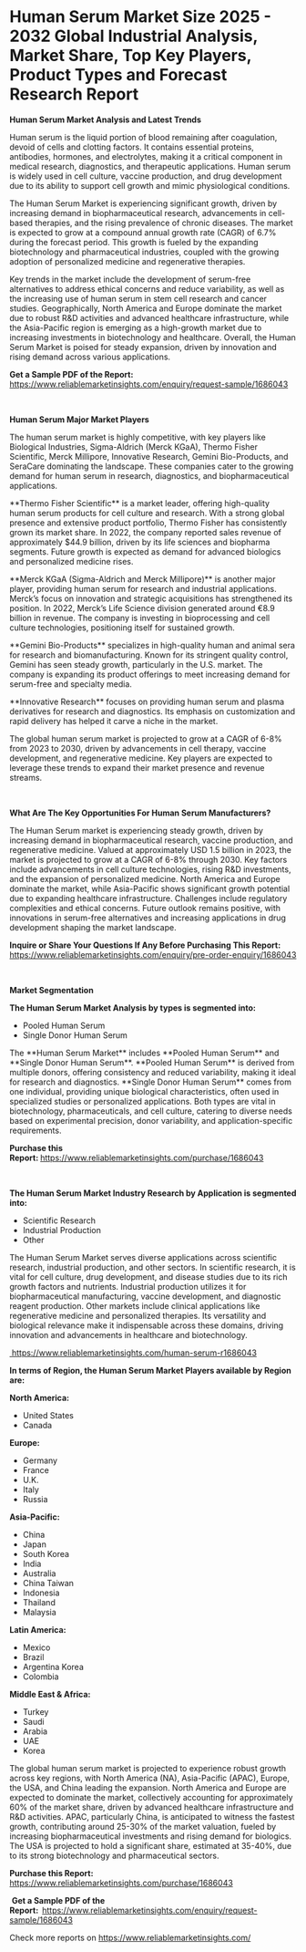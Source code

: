 <p><h1>Human Serum Market Size 2025 - 2032 Global Industrial Analysis, Market Share, Top Key Players, Product Types and Forecast Research Report</h1></p><p><strong>Human Serum Market Analysis and Latest Trends</strong></p>
<p><p>Human serum is the liquid portion of blood remaining after coagulation, devoid of cells and clotting factors. It contains essential proteins, antibodies, hormones, and electrolytes, making it a critical component in medical research, diagnostics, and therapeutic applications. Human serum is widely used in cell culture, vaccine production, and drug development due to its ability to support cell growth and mimic physiological conditions.</p><p>The Human Serum Market is experiencing significant growth, driven by increasing demand in biopharmaceutical research, advancements in cell-based therapies, and the rising prevalence of chronic diseases. The market is expected to grow at a compound annual growth rate (CAGR) of 6.7% during the forecast period. This growth is fueled by the expanding biotechnology and pharmaceutical industries, coupled with the growing adoption of personalized medicine and regenerative therapies.</p><p>Key trends in the market include the development of serum-free alternatives to address ethical concerns and reduce variability, as well as the increasing use of human serum in stem cell research and cancer studies. Geographically, North America and Europe dominate the market due to robust R&D activities and advanced healthcare infrastructure, while the Asia-Pacific region is emerging as a high-growth market due to increasing investments in biotechnology and healthcare. Overall, the Human Serum Market is poised for steady expansion, driven by innovation and rising demand across various applications.</p></p>
<p><strong>Get a Sample PDF of the Report:&nbsp;</strong> <a href="https://www.reliablemarketinsights.com/enquiry/request-sample/1686043?utm_campaign=2180&utm_medium=2&utm_source=Github&utm_content=ia&utm_term=26012025&utm_id=human-serum">https://www.reliablemarketinsights.com/enquiry/request-sample/1686043</a></p>
<p>&nbsp;</p>
<p><strong>Human Serum Major Market Players</strong></p>
<p><p>The human serum market is highly competitive, with key players like Biological Industries, Sigma-Aldrich (Merck KGaA), Thermo Fisher Scientific, Merck Millipore, Innovative Research, Gemini Bio-Products, and SeraCare dominating the landscape. These companies cater to the growing demand for human serum in research, diagnostics, and biopharmaceutical applications.</p><p>**Thermo Fisher Scientific** is a market leader, offering high-quality human serum products for cell culture and research. With a strong global presence and extensive product portfolio, Thermo Fisher has consistently grown its market share. In 2022, the company reported sales revenue of approximately $44.9 billion, driven by its life sciences and biopharma segments. Future growth is expected as demand for advanced biologics and personalized medicine rises.</p><p>**Merck KGaA (Sigma-Aldrich and Merck Millipore)** is another major player, providing human serum for research and industrial applications. Merck’s focus on innovation and strategic acquisitions has strengthened its position. In 2022, Merck’s Life Science division generated around €8.9 billion in revenue. The company is investing in bioprocessing and cell culture technologies, positioning itself for sustained growth.</p><p>**Gemini Bio-Products** specializes in high-quality human and animal sera for research and biomanufacturing. Known for its stringent quality control, Gemini has seen steady growth, particularly in the U.S. market. The company is expanding its product offerings to meet increasing demand for serum-free and specialty media.</p><p>**Innovative Research** focuses on providing human serum and plasma derivatives for research and diagnostics. Its emphasis on customization and rapid delivery has helped it carve a niche in the market.</p><p>The global human serum market is projected to grow at a CAGR of 6-8% from 2023 to 2030, driven by advancements in cell therapy, vaccine development, and regenerative medicine. Key players are expected to leverage these trends to expand their market presence and revenue streams.</p></p>
<p>&nbsp;</p>
<p><strong>What Are The Key Opportunities For Human Serum Manufacturers?</strong></p>
<p><p>The Human Serum market is experiencing steady growth, driven by increasing demand in biopharmaceutical research, vaccine production, and regenerative medicine. Valued at approximately USD 1.5 billion in 2023, the market is projected to grow at a CAGR of 6-8% through 2030. Key factors include advancements in cell culture technologies, rising R&D investments, and the expansion of personalized medicine. North America and Europe dominate the market, while Asia-Pacific shows significant growth potential due to expanding healthcare infrastructure. Challenges include regulatory complexities and ethical concerns. Future outlook remains positive, with innovations in serum-free alternatives and increasing applications in drug development shaping the market landscape.</p></p>
<p><strong>Inquire or Share Your Questions If Any Before Purchasing This Report:</strong> <a href="https://www.reliablemarketinsights.com/enquiry/pre-order-enquiry/1686043?utm_campaign=2180&utm_medium=2&utm_source=Github&utm_content=ia&utm_term=26012025&utm_id=human-serum">https://www.reliablemarketinsights.com/enquiry/pre-order-enquiry/1686043</a></p>
<p>&nbsp;</p>
<p><strong>Market Segmentation</strong></p>
<p><strong>The Human Serum Market Analysis by types is segmented into:</strong></p>
<p><ul><li>Pooled Human Serum</li><li>Single Donor Human Serum</li></ul></p>
<p><p>The **Human Serum Market** includes **Pooled Human Serum** and **Single Donor Human Serum**. **Pooled Human Serum** is derived from multiple donors, offering consistency and reduced variability, making it ideal for research and diagnostics. **Single Donor Human Serum** comes from one individual, providing unique biological characteristics, often used in specialized studies or personalized applications. Both types are vital in biotechnology, pharmaceuticals, and cell culture, catering to diverse needs based on experimental precision, donor variability, and application-specific requirements.</p></p>
<p><strong>Purchase this Report:&nbsp;</strong><a href="https://www.reliablemarketinsights.com/purchase/1686043?utm_campaign=2180&utm_medium=2&utm_source=Github&utm_content=ia&utm_term=26012025&utm_id=human-serum">https://www.reliablemarketinsights.com/purchase/1686043</a></p>
<p>&nbsp;</p>
<p><strong>The Human Serum Market Industry Research by Application is segmented into:</strong></p>
<p><ul><li>Scientific Research</li><li>Industrial Production</li><li>Other</li></ul></p>
<p><p>The Human Serum Market serves diverse applications across scientific research, industrial production, and other sectors. In scientific research, it is vital for cell culture, drug development, and disease studies due to its rich growth factors and nutrients. Industrial production utilizes it for biopharmaceutical manufacturing, vaccine development, and diagnostic reagent production. Other markets include clinical applications like regenerative medicine and personalized therapies. Its versatility and biological relevance make it indispensable across these domains, driving innovation and advancements in healthcare and biotechnology.</p></p>
<p><a href="https://www.reliablemarketinsights.com/human-serum-r1686043?utm_campaign=2180&utm_medium=2&utm_source=Github&utm_content=ia&utm_term=26012025&utm_id=human-serum">&nbsp;https://www.reliablemarketinsights.com/human-serum-r1686043</a></p>
<p><strong>In terms of Region, the Human Serum Market Players available by Region are:</strong></p>
<p>
    <p> <strong> North America: </strong>
        <ul>
            <li>United States</li>
            <li>Canada</li>
        </ul>
        </p> 
    <p> <strong> Europe: </strong>
        <ul>
            <li>Germany</li>
            <li>France</li>
            <li>U.K.</li>
            <li>Italy</li>
            <li>Russia</li>
        </ul>
        </p> 
    <p> <strong> Asia-Pacific: </strong>
        <ul>
            <li>China</li>
            <li>Japan</li>
            <li>South Korea</li>
            <li>India</li>
            <li>Australia</li>
            <li>China Taiwan</li>
            <li>Indonesia</li>
            <li>Thailand</li>
            <li>Malaysia</li>
        </ul>
        </p> 
    <p> <strong> Latin America: </strong>
        <ul>
            <li>Mexico</li>
            <li>Brazil</li>
            <li>Argentina Korea</li>
            <li>Colombia</li>
        </ul>
        </p> 
    <p> <strong> Middle East & Africa: </strong>
        <ul>
            <li>Turkey</li>
            <li>Saudi</li>
            <li>Arabia</li>
            <li>UAE</li>
            <li>Korea</li>
        </ul>
    </p>
    </p>
<p><p>The global human serum market is projected to experience robust growth across key regions, with North America (NA), Asia-Pacific (APAC), Europe, the USA, and China leading the expansion. North America and Europe are expected to dominate the market, collectively accounting for approximately 60% of the market share, driven by advanced healthcare infrastructure and R&D activities. APAC, particularly China, is anticipated to witness the fastest growth, contributing around 25-30% of the market valuation, fueled by increasing biopharmaceutical investments and rising demand for biologics. The USA is projected to hold a significant share, estimated at 35-40%, due to its strong biotechnology and pharmaceutical sectors.</p></p>
<p><strong>Purchase this Report: </strong><a href="https://www.reliablemarketinsights.com/purchase/1686043?utm_campaign=2180&utm_medium=2&utm_source=Github&utm_content=ia&utm_term=26012025&utm_id=human-serum">https://www.reliablemarketinsights.com/purchase/1686043</a></p>
<p>&nbsp;<strong>Get a Sample PDF of the Report:&nbsp;&nbsp;</strong><a href="https://www.reliablemarketinsights.com/enquiry/request-sample/1686043?utm_campaign=2180&utm_medium=2&utm_source=Github&utm_content=ia&utm_term=26012025&utm_id=human-serum">https://www.reliablemarketinsights.com/enquiry/request-sample/1686043</a></p>
<p><strong></strong></p>
<p>Check more reports on <a href="https://www.reliablemarketinsights.com/?utm_campaign=2180&utm_medium=2&utm_source=Github&utm_content=ia&utm_term=26012025&utm_id=human-serum">https://www.reliablemarketinsights.com/</a></p>